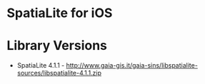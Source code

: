 # SpatiaLite for iOS

# Library Versions
 - SpatiaLite 4.1.1 - http://www.gaia-gis.it/gaia-sins/libspatialite-sources/libspatialite-4.1.1.zip
